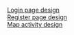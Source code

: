 [Login page design](https://www.figma.com/file/blobNvh2B869z5il4Gx4oV/Travel?node-id=0%3A1)  
[Register page design](https://www.figma.com/file/blobNvh2B869z5il4Gx4oV/Travel?node-id=0%3A1)   
[Map activity design](https://www.figma.com/file/blobNvh2B869z5il4Gx4oV/Travel?node-id=0%3A1)  
